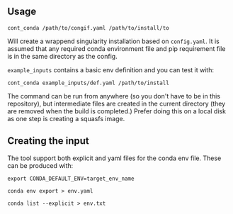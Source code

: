 ## Usage

`cont_conda /path/to/congif.yaml /path/to/install/to`

Will create a wrappend singularity installation based on `config.yaml`.
It is assumed that any required conda environment file and pip requirement file
is in the same directory as the config.

`example_inputs` contains a basic env definition and you can test it with:

```
cont_conda example_inputs/def.yaml /path/to/install
```

The command can be run from anywhere (so you don't have to be in this repository),
but intermediate files are created in the current directory (they are removed when the build is completed.)
Prefer doing this on a local disk as one step is creating a squasfs image. 


## Creating the input

The tool support both explicit and yaml files for the conda env file.
These can be produced with:

```
export CONDA_DEFAULT_ENV=target_env_name

conda env export > env.yaml

conda list --explicit > env.txt
```

